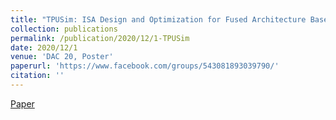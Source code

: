```yaml
---
title: "TPUSim: ISA Design and Optimization for Fused Architecture Based Training Accelerator"
collection: publications
permalink: /publication/2020/12/1-TPUSim
date: 2020/12/1
venue: 'DAC 20, Poster'
paperurl: 'https://www.facebook.com/groups/543081893039790/'
citation: ''
---
```


<a href='https://www.facebook.com/groups/543081893039790/'>Paper</a>

